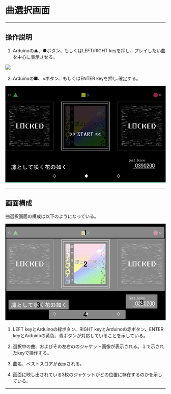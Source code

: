 # 曲選択画面
----
## 操作説明
1. Arduinoの▲、●ボタン、もしくはLEFT/RIGHT keyを押し、プレイしたい曲を中心に表示させる。
<img src="img/start01.gif">

2. Arduinoの■、×ボタン、もしくはENTER keyを押し.確定する。
<img src="img/start02.png">

----
## 画面構成
曲選択画面の構成は以下のようになっている。

<img src="img/start03.png">

1. LEFT keyとArduinoの緑ボタン、RIGHT keyとArduinoの赤ボタン、ENTER keyとArduinoの黄色、青ボタンが対応していることを示している。

2. 選択中の曲、およびその左右ののジャケット画像が表示される。１で示されたkeyで操作する。

3. 曲名、ベストスコアが表示される。

4. 画面に映し出されている3枚のジャケットがどの位置に存在するのかを示している。

----
